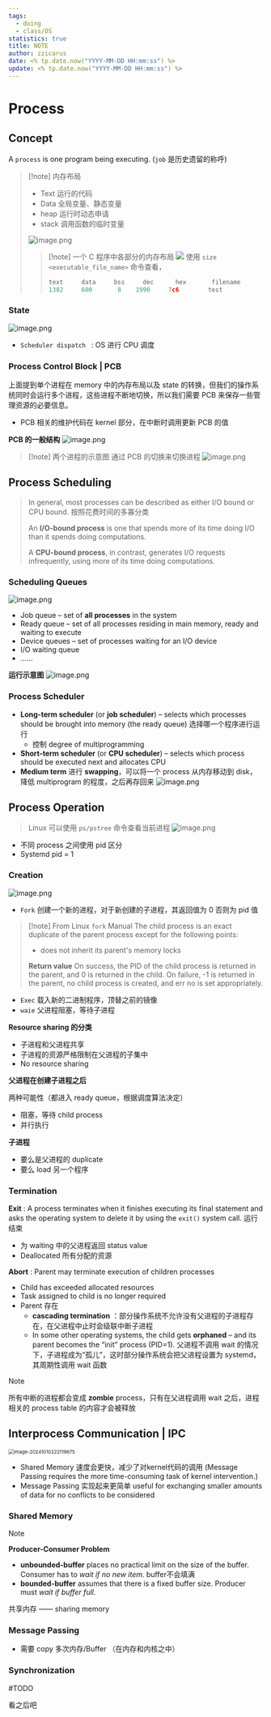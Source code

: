 ```yaml
---
tags:
  - doing
  - class/OS
statistics: true
title: NOTE
author: zzicarus
date: <% tp.date.now("YYYY-MM-DD HH:mm:ss") %>
update: <% tp.date.now("YYYY-MM-DD HH:mm:ss") %>
---
```


# Process

## Concept

A `process` is one program being executing. (`job` 是历史遗留的称呼)

>[!note] 内存布局
>- Text 运行的代码
>- Data 全局变量、静态变量
>- heap 运行时动态申请
>- stack 调用函数的临时变量
>
>![image.png](https://zzh-pic-for-self.oss-cn-hangzhou.aliyuncs.com/img/202409281535558.png)
>
>>[!note] 一个 C 程序中各部分的内存布局
>>![](https://zzh-pic-for-self.oss-cn-hangzhou.aliyuncs.com/img/202409251532666.png)
>>使用 `size <executable_file_name>` 命令查看，
>>
>>```c
>>text     data     bss     dec      hex       filename
>>1382     600       8    1990     7c6        test
>>```

### State

![image.png](https://zzh-pic-for-self.oss-cn-hangzhou.aliyuncs.com/img/202409251520016.png)

- `Scheduler dispatch ` : OS 进行 CPU 调度

### Process Control Block | PCB

上面提到单个进程在 memory 中的内存布局以及 state 的转换，但我们的操作系统同时会运行多个进程，这些进程不断地切换，所以我们需要 PCB 来保存一些管理资源的必要信息。

- PCB 相关的维护代码在 kernel 部分，在中断时调用更新 PCB 的值

**PCB 的一般结构**
![image.png](https://zzh-pic-for-self.oss-cn-hangzhou.aliyuncs.com/img/202409251548836.png)

>[!note] 两个进程的示意图
>通过 PCB 的切换来切换进程
>![image.png](http://zzh-pic-for-self.oss-cn-hangzhou.aliyuncs.com/img/202409251549111.png)

## Process Scheduling

>In general, most processes can be described as either I/O bound or CPU bound. 按照花费时间的多寡分类
>
>An **I/O-bound process** is one that spends more of its time doing I/O than it spends doing computations.
>
>A **CPU-bound process**, in contrast, generates I/O requests infrequently, using more of its time doing computations.

### Scheduling Queues

![image.png](https://zzh-pic-for-self.oss-cn-hangzhou.aliyuncs.com/img/202409281624763.png)

- Job queue – set of **all processes** in the system
- Ready queue – set of all processes residing in main memory, ready and waiting to execute
- Device queues – set of processes waiting for an I/O device
- I/O waiting queue
- ......

**运行示意图**
![image.png](https://zzh-pic-for-self.oss-cn-hangzhou.aliyuncs.com/img/202409281618875.png)

### Process Scheduler

- **Long-term scheduler**  (or **job scheduler**) – selects which processes should be brought into memory (the ready queue) 选择哪一个程序进行运行
	- 控制 degree of multiprogramming
- **Short-term scheduler**  (or **CPU scheduler**) – selects which process should be executed next and allocates CPU 
- **Medium term** 进行 **swapping**，可以将一个 process 从内存移动到 disk，降低 multiprogram 的程度，之后再存回来
![image.png](https://zzh-pic-for-self.oss-cn-hangzhou.aliyuncs.com/img/202409281627397.png)

## Process Operation

>Linux 可以使用 `ps/pstree` 命令查看当前进程
![image.png](https://zzh-pic-for-self.oss-cn-hangzhou.aliyuncs.com/img/202409281633165.png)

- 不同 process 之间使用 pid 区分
- Systemd pid = 1

### Creation

![image.png](https://zzh-pic-for-self.oss-cn-hangzhou.aliyuncs.com/img/202409281709506.png)

- `Fork` 创建一个新的进程，对于新创建的子进程，其返回值为 0 否则为 pid 值

>[!note] From Linux `fork` Manual
>The child process is an  exact  duplicate  of  the  parent process except for the following points:
>- does not inherit its  parent's  memory  locks
>
>**Return value**
>On success, the PID of the child process  is  returned  in the  parent,  and 0 is returned in the child.  On failure, -1 is returned in the parent, no child process is created, and err no is set appropriately.

- `Exec` 载入新的二进制程序，顶替之前的镜像
- `waie` 父进程阻塞，等待子进程

**Resource sharing 的分类**

- 子进程和父进程共享
- 子进程的资源严格限制在父进程的子集中
- No resource sharing

**父进程在创建子进程之后**

两种可能性（都进入 ready queue，根据调度算法决定）

- 阻塞，等待 child process
- 并行执行

**子进程**

- 要么是父进程的 duplicate
- 要么 load 另一个程序

### Termination

**Exit** : A process terminates when it finishes executing its final statement and asks the operating system to delete it by using the ` exit() ` system call. 运行结束
- 为 waiting 中的父进程返回 status value 
- Deallocated 所有分配的资源

**Abort** : Parent may terminate execution of children processes

- Child has exceeded allocated resources
- Task assigned to child is no longer required
- Parent 存在
	- **cascading termination** ：部分操作系统不允许没有父进程的子进程存在，在父进程中止时会级联中断子进程
	- In some other operating systems, the child gets **orphaned** – and its parent becomes the “init” process (PID=1).  父进程不调用 wait 的情况下，子进程成为“孤儿”，这时部分操作系统会把父进程设置为 systemd，其周期性调用 wait 函数

>[!note] 
>所有中断的进程都会变成 **zombie** process，只有在父进程调用 wait 之后，进程相关的 process table 的内容才会被释放

## Interprocess Communication | IPC

<img src="https://zzh-pic-for-self.oss-cn-hangzhou.aliyuncs.com/img/202410102221772.png" alt="image-20241010222119675" style="zoom:67%;" />

- Shared Memory 速度会更快，减少了对kernel代码的调用 (Message Passing requires the more time-consuming task of kernel intervention.)
- Message Passing 实现起来更简单  useful for exchanging smaller amounts of data for no conflicts to be considered

### Shared Memory

>[!note]
>
> **Producer-Consumer Problem**
>
> - **unbounded-buffer** places no practical limit on the size of the buffer. Consumer has to *wait if no new item.* buffer不会填满
> - **bounded-buffer** assumes that there is a fixed buffer size. Producer must *wait if buffer full.*
>
>共享内存 —— sharing memory

### Message Passing

- 需要 copy 多次内存/Buffer  （在内存和内核之中）

### Synchronization

#TODO

看之后吧	
